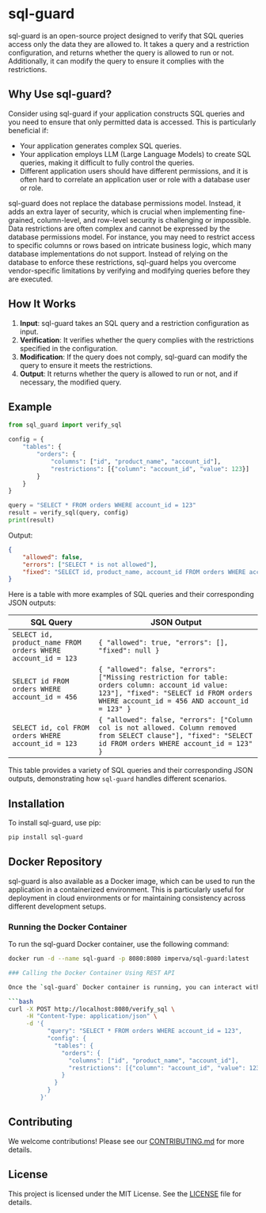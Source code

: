 # sql-guard

sql-guard is an open-source project designed to verify that SQL queries access only the data they are allowed to. It takes a query and a restriction configuration, and returns whether the query is allowed to run or not. Additionally, it can modify the query to ensure it complies with the restrictions.

## Why Use sql-guard?

Consider using sql-guard if your application constructs SQL queries and you need to ensure that only permitted data is accessed. This is particularly beneficial if:
- Your application generates complex SQL queries.
- Your application employs LLM (Large Language Models) to create SQL queries, making it difficult to fully control the queries.
- Different application users should have different permissions, and it is often hard to correlate an application user or role with a database user or role.

sql-guard does not replace the database permissions model. Instead, it adds an extra layer of security, which is crucial when implementing fine-grained, column-level, and row-level security is challenging or impossible. Data restrictions are often complex and cannot be expressed by the database permissions model. For instance, you may need to restrict access to specific columns or rows based on intricate business logic, which many database implementations do not support. Instead of relying on the database to enforce these restrictions, sql-guard helps you overcome vendor-specific limitations by verifying and modifying queries before they are executed.

## How It Works

1. **Input**: sql-guard takes an SQL query and a restriction configuration as input.
2. **Verification**: It verifies whether the query complies with the restrictions specified in the configuration.
3. **Modification**: If the query does not comply, sql-guard can modify the query to ensure it meets the restrictions.
4. **Output**: It returns whether the query is allowed to run or not, and if necessary, the modified query.

## Example

```python
from sql_guard import verify_sql

config = {
    "tables": {
        "orders": {
            "columns": ["id", "product_name", "account_id"],
            "restrictions": [{"column": "account_id", "value": 123}]
        }
    }           
}

query = "SELECT * FROM orders WHERE account_id = 123"
result = verify_sql(query, config)
print(result)
```
Output:
```json
{
    "allowed": false,
    "errors": ["SELECT * is not allowed"],
    "fixed": "SELECT id, product_name, account_id FROM orders WHERE account_id = 123"
}
```
Here is a table with more examples of SQL queries and their corresponding JSON outputs:

| SQL Query                                                    | JSON Output                                                                                                                                                                                 |
|--------------------------------------------------------------|---------------------------------------------------------------------------------------------------------------------------------------------------------------------------------------------|
| `SELECT id, product_name FROM orders WHERE account_id = 123` | ```{ "allowed": true, "errors": [], "fixed": null } ```                                                                                                                                     |
| `SELECT id FROM orders WHERE account_id = 456`               | ```{ "allowed": false, "errors": ["Missing restriction for table: orders column: account_id value: 123"], "fixed": "SELECT id FROM orders WHERE account_id = 456 AND account_id = 123" } ``` |
| `SELECT id, col FROM orders WHERE account_id = 123`          | ```{ "allowed": false, "errors": ["Column col is not allowed. Column removed from SELECT clause"], "fixed": "SELECT id FROM orders WHERE account_id = 123" } ```                       |

This table provides a variety of SQL queries and their corresponding JSON outputs, demonstrating how `sql-guard` handles different scenarios.

## Installation
To install sql-guard, use pip:

```bash
pip install sql-guard
```

## Docker Repository

sql-guard is also available as a Docker image, which can be used to run the application in a containerized environment. This is particularly useful for deployment in cloud environments or for maintaining consistency across different development setups.

### Running the Docker Container

To run the sql-guard Docker container, use the following command:

```bash
docker run -d --name sql-guard -p 8080:8080 imperva/sql-guard:latest

### Calling the Docker Container Using REST API

Once the `sql-guard` Docker container is running, you can interact with it using its REST API. Below is an example of how to verify an SQL query using `curl`:

```bash
curl -X POST http://localhost:8080/verify_sql \
     -H "Content-Type: application/json" \
     -d '{
           "query": "SELECT * FROM orders WHERE account_id = 123",
           "config": {
             "tables": {
               "orders": {
                 "columns": ["id", "product_name", "account_id"],
                 "restrictions": [{"column": "account_id", "value": 123}]
               }
             }
           }
         }'
```

## Contributing
We welcome contributions! Please see our [CONTRIBUTING.md](CONTRIBUTING.md) for more details.

## License
This project is licensed under the MIT License. See the [LICENSE](LICENSE) file for details.
